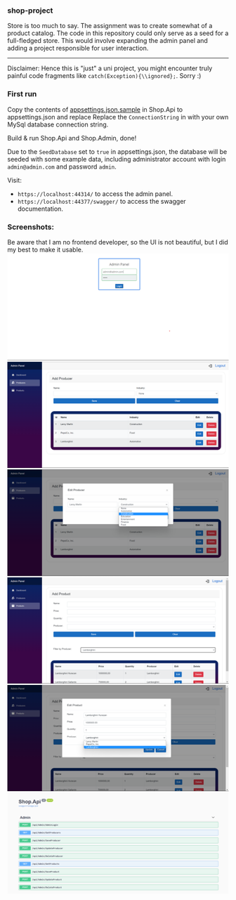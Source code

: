 ﻿### shop-project

Store is too much to say. The assignment was to create somewhat of a product catalog. The code in this repository could only serve as a seed for a full-fledged store.
This would involve expanding the admin panel and adding a project responsible for user interaction.

---
Disclaimer:
Hence this is "just" a uni project, you might encounter truly painful code fragments like `catch(Exception){\\ignored};`. Sorry :)

### First run
Copy the contents of [appsettings.json.sample](https://github.com/mikolaj-skrzypczak/shop-project/blob/master/Shop.Api/appsettings.json.sample) in Shop.Api to appsettings.json and
replace Replace the `ConnectionString` in with your own MySql database connection string.

Build & run Shop.Api and Shop.Admin, done!

Due to the `SeedDatabase` set to `true` in appsettings.json, the database will be seeded with some example data,
including administrator account with login `admin@admin.com` and password `admin`.

Visit:
* `https://localhost:44314/` to access the admin panel.
* `https://localhost:44377/swagger/` to access the swagger documentation.

### Screenshots:
Be aware that I am no frontend developer, so the UI is not beautiful, but I did my best to make it usable.
![login](screenshots/login.png)
![producers](screenshots/producers.png)
![edit producer](screenshots/edit_producer.png)
![products](screenshots/products.png)
![edit product](screenshots/edit_product.png)
![api](screenshots/api.png)
